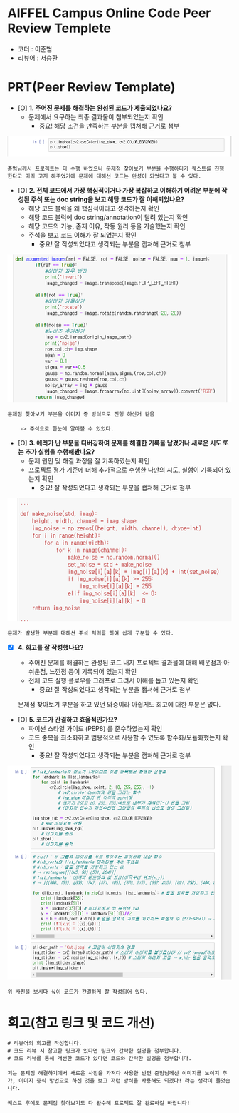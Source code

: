 # AIFFEL Campus Online Code Peer Review Templete
- 코더 : 이준범
- 리뷰어 : 서승환


# PRT(Peer Review Template)
- [O]  **1. 주어진 문제를 해결하는 완성된 코드가 제출되었나요?**
    - 문제에서 요구하는 최종 결과물이 첨부되었는지 확인
        - 중요! 해당 조건을 만족하는 부분을 캡쳐해 근거로 첨부

![Alt text](./a.png)

	준범님께서 프로젝트는 다 수행 하였으나 문제점 찾아보기 부분을 수행하다가 퀘스트를 진행 한다고 미리 고지 해주었기에 문제에 대해선 코드는 완성이 되었다고 볼 수 있다.	
    
- [O]  **2. 전체 코드에서 가장 핵심적이거나 가장 복잡하고 이해하기 어려운 부분에 작성된 
주석 또는 doc string을 보고 해당 코드가 잘 이해되었나요?**
    - 해당 코드 블럭을 왜 핵심적이라고 생각하는지 확인
    - 해당 코드 블럭에 doc string/annotation이 달려 있는지 확인
    - 해당 코드의 기능, 존재 이유, 작동 원리 등을 기술했는지 확인
    - 주석을 보고 코드 이해가 잘 되었는지 확인
        - 중요! 잘 작성되었다고 생각되는 부분을 캡쳐해 근거로 첨부

![Alt text](./b.png)

	문제점 찾아보기 부분을 이미지 증 방식으로 진행 하신거 같음 

		-> 주석으로 한눈에 알아볼 수 있었다.

        
- [O]  **3. 에러가 난 부분을 디버깅하여 문제를 해결한 기록을 남겼거나
새로운 시도 또는 추가 실험을 수행해봤나요?**
    - 문제 원인 및 해결 과정을 잘 기록하였는지 확인
    - 프로젝트 평가 기준에 더해 추가적으로 수행한 나만의 시도, 
    실험이 기록되어 있는지 확인
        - 중요! 잘 작성되었다고 생각되는 부분을 캡쳐해 근거로 첨부

![Alt text](./c.png)

	문제가 발생한 부분에 대해선 주석 처리를 하여 쉽게 구분할 수 있다. 

        
- [X]  **4. 회고를 잘 작성했나요?**
    - 주어진 문제를 해결하는 완성된 코드 내지 프로젝트 결과물에 대해
    배운점과 아쉬운점, 느낀점 등이 기록되어 있는지 확인
    - 전체 코드 실행 플로우를 그래프로 그려서 이해를 돕고 있는지 확인
        - 중요! 잘 작성되었다고 생각되는 부분을 캡쳐해 근거로 첨부

	문제점 찾아보기 부분을 하고 있던 와중이라 아쉽게도 회고에 대한 부분은 없다.

        
- [O]  **5. 코드가 간결하고 효율적인가요?**
    - 파이썬 스타일 가이드 (PEP8) 를 준수하였는지 확인
    - 코드 중복을 최소화하고 범용적으로 사용할 수 있도록 함수화/모듈화했는지 확인
        - 중요! 잘 작성되었다고 생각되는 부분을 캡쳐해 근거로 첨부

![Alt text](./d.png)

	위 사진을 보시다 싶이 코드가 간결하게 잘 작성되어 있다.


# 회고(참고 링크 및 코드 개선)
```
# 리뷰어의 회고를 작성합니다.
# 코드 리뷰 시 참고한 링크가 있다면 링크와 간략한 설명을 첨부합니다.
# 코드 리뷰를 통해 개선한 코드가 있다면 코드와 간략한 설명을 첨부합니다.

저는 문제점 해결하기에서 새로운 사진을 가져다 사용한 반면 준범님께선 이미지를 노이지 추가, 이미지 증식 방법으로 하신 것을 보고 저런 방식을 사용해도 되겠다! 라는 생각이 들었습니다.

퀘스트 후에도 문제점 찾아보기도 다 완수해 프로젝트 잘 완료하길 바랍니다!

```
